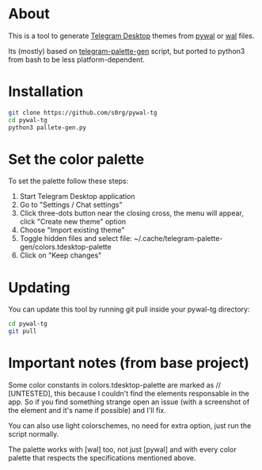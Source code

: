 # About

This is a tool to generate [Telegram Desktop](https://desktop.telegram.org/) themes from
[pywal](https://github.com/dylanaraps/pywal) or [wal](https://github.com/dylanaraps/wal) files.

Its (mostly) based on [telegram-palette-gen](https://github.com/AryToNeX/telegram-palette-gen.git) script,
but ported to python3 from bash to be less platform-dependent.

# Installation

```bash
git clone https://github.com/s0rg/pywal-tg
cd pywal-tg
python3 pallete-gen.py
```

# Set the color palette

To set the palette follow these steps:

1. Start Telegram Desktop application
2. Go to "Settings / Chat settings"
3. Click three-dots button near the closing cross, the menu will appear, click "Create new theme" option
4. Choose "Import existing theme"
5. Toggle hidden files and select file: ~/.cache/telegram-palette-gen/colors.tdesktop-palette
6. Click on "Keep changes"

# Updating

You can update this tool by running git pull inside your pywal-tg directory:
```bash
cd pywal-tg
git pull
```

# Important notes (from base project)

Some color constants in colors.tdesktop-palette are marked as // [UNTESTED], this because I couldn't find the elements responsable in the app.
So if you find something strange open an issue (with a screenshot of the element and it's name if possible) and I'll fix.

You can also use light colorschemes, no need for extra option, just run the script normally.

The palette works with [wal] too, not just [pywal] and with every color palette that respects the specifications mentioned above.
